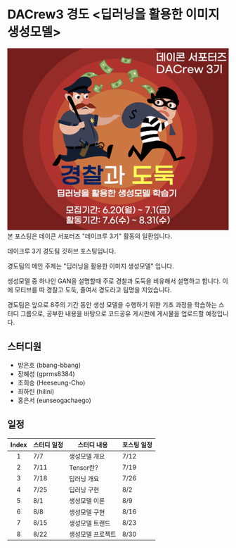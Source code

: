 # DACrew3 경도 <딥러닝을 활용한 이미지 생성모델>
<img class="image" src="/image.jpg">
본 포스팅은 데이콘 서포터즈 "데이크루 3기" 활동의 일환입니다.


데이크루 3기 경도팀 깃허브 포스팅입니다.

경도팀의 메인 주제는 "딥러닝을 활용한 이미지 생성모델" 입니다.

생성모델 중 하나인 GAN을 설명할때 주로 경찰과 도둑을 비유해서 설명하고 합니다. 이에 모티브를 따 경찰고 도둑, 줄여서 경도라고 팀명을 지었습니다.

경도팀은 앞으로 8주의 기간 동안 생성 모델을 수행하기 위한 기초 과정을 학습하는 스터디 그룹으로, 공부한 내용을 바탕으로 코드공유 게시판에 게시물을 업로드할 예정입니다.

## 스터디원

- 방은호 (bbang-bbang)
- 장혜성 (gprms8384)
- 조희승 (Heeseung-Cho)
- 최하린 (hilini)
- 홍은서 (eunseogachaego)

## 일정
|Index|스터디 일정|스터디 내용|포스팅 일정|  
|:-----:|----|-------|-------|
|1| 7/7 | 생성모델 개요 | 7/12 | 
|2| 7/11 | Tensor란? | 7/19 |
|3| 7/18 | 딥러닝 개요 | 7/26 |
|4| 7/25 | 딥러닝 구현 | 8/2 |
|5| 8/1 | 생성모델 이론 | 8/9 |
|6| 8/8 | 생성모델 구현 | 8/16 |
|7| 8/15 | 생성모델 트랜드 | 8/23 |
|8| 8/22 | 생성모델 프로젝트 | 8/30 |
